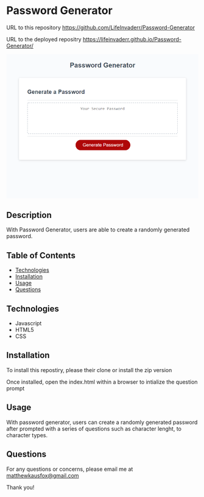 # Password Generator
URL to this repository https://github.com/LifeInvaderr/Password-Generator

URL to the deployed repositry https://lifeinvaderr.github.io/Password-Generator/

![Password Generator Webpage](assets/images/Password-Generator-Webpage.PNG)

## Description
With Password Generator, users are able to create a randomly generated password.

## Table of Contents
* [Technologies](#technologies)
* [Installation](#installation)
* [Usage](#usage)
* [Questions](#questions)
 
## Technologies
* Javascript
* HTML5
* CSS

## Installation
To install this repostiry, please their clone or install the zip version

Once installed, open the index.html within a browser to intialize the question prompt

## Usage
With password generator, users can create a randomly generated password after prompted with a series of questions such as character lenght, to character types.

## Questions

For any questions or concerns, please email me at matthewkausfox@gmail.com

Thank you!
